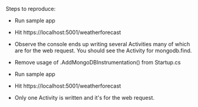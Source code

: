 Steps to reproduce:

- Run sample app
- Hit https://localhost:5001/weatherforecast
- Observe the console ends up writing several Activities many of which are for the web request.  You should see the Activity for mongodb.find.

- Remove usage of .AddMongoDBInstrumentation() from Startup.cs
- Run sample app
- Hit https://localhost:5001/weatherforecast
- Only one Activity is written and it's for the web request.
